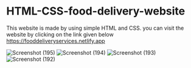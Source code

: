 # HTML-CSS-food-delivery-website

This website is made by using simple HTML and CSS.
you can visit the website by clicking on the link given below
https://fooddeliveryservices.netlify.app



![Screenshot (195)](https://user-images.githubusercontent.com/63577860/137634330-24a41f17-0803-4c9d-8be8-4e07ea70c1dd.png)
![Screenshot (194)](https://user-images.githubusercontent.com/63577860/137634334-b31dd434-fea1-4ab0-a59e-4b831ccd694d.png)
![Screenshot (193)](https://user-images.githubusercontent.com/63577860/137634341-fcb61c74-ad0b-4c72-92b8-53294d9fcb85.png)
![Screenshot (192)](https://user-images.githubusercontent.com/63577860/137634343-6f9646f6-eb15-4f8f-aeaa-7aa966753364.png)
